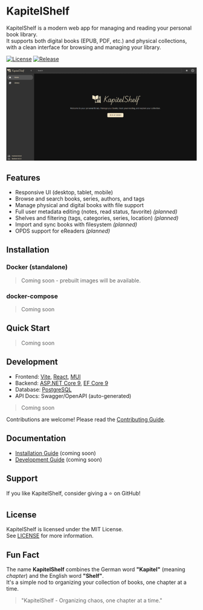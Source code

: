 # KapitelShelf

KapitelShelf is a modern web app for managing and reading your personal book library.  
It supports both digital books (EPUB, PDF, etc.) and physical collections, with a clean interface for browsing and managing your library.

[![License](https://img.shields.io/github/license/thomasmiller01/kapitelshelf?style=flat-square)](./LICENSE)
[![Release](https://img.shields.io/github/v/release/thomasmiller01/kapitelshelf?style=flat-square)](https://github.com/thomasmiller01/kapitelshelf/releases)

![Home Page](./docs/.attachments/home_page.png)

## Features

- Responsive UI (desktop, tablet, mobile)
- Browse and search books, series, authors, and tags
- Manage physical and digital books with file support
- Full user metadata editing (notes, read status, favorite) _(planned)_
- Shelves and filtering (tags, categories, series, location) _(planned)_
- Import and sync books with filesystem _(planned)_
- OPDS support for eReaders _(planned)_

## Installation

### Docker (standalone)

> Coming soon - prebuilt images will be available.

### docker-compose

> Coming soon

## Quick Start

> Coming soon

## Development

- Frontend: [Vite](https://vitejs.dev/), [React](https://react.dev/), [MUI](https://mui.com/)
- Backend: [ASP.NET Core 9](https://learn.microsoft.com/en-us/aspnet/core/), [EF Core 9](https://learn.microsoft.com/en-us/ef/core/)
- Database: [PostgreSQL](https://www.postgresql.org/)
- API Docs: Swagger/OpenAPI (auto-generated)

> Coming soon

Contributions are welcome! Please read the [Contributing Guide](./CONTRIBUTING.md).

## Documentation

- [Installation Guide](docs/installation.md) (coming soon)
- [Development Guide](docs/development.md) (coming soon)

## Support

If you like KapitelShelf, consider giving a ⭐ on GitHub!

## License

KapitelShelf is licensed under the MIT License.  
See [LICENSE](./LICENSE) for more information.

## Fun Fact

The name **KapitelShelf** combines the German word **"Kapitel"** (meaning _chapter_) and the English word **"Shelf"**.  
It's a simple nod to organizing your collection of books, one chapter at a time.

> "KapitelShelf - Organizing chaos, one chapter at a time."

